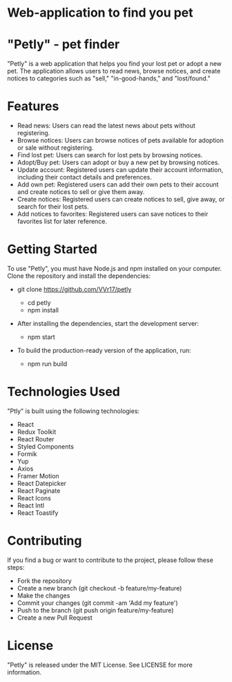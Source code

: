 # Web-application to find you pet

# "Petly" - pet finder
"Petly" is a web application that helps you find your lost pet or adopt a new pet. 
The application allows users to read news, browse notices, and create notices to categories such as "sell," "in-good-hands," and "lost/found."

# Features
  * Read news: Users can read the latest news about pets without registering.
  * Browse notices: Users can browse notices of pets available for adoption or sale without registering.
  * Find lost pet: Users can search for lost pets by browsing notices.
  * Adopt/Buy pet: Users can adopt or buy a new pet by browsing notices.
  * Update account: Registered users can update their account information, including their contact details and preferences.
  * Add own pet: Registered users can add their own pets to their account and create notices to sell or give them away.
  * Create notices: Registered users can create notices to sell, give away, or search for their lost pets.
  * Add notices to favorites: Registered users can save notices to their favorites list for later reference.

# Getting Started
To use "Petly", you must have Node.js and npm installed on your computer. 
Clone the repository and install the dependencies:

  * git clone https://github.com/VVr17/petly
      * cd petly
      * npm install

  * After installing the dependencies, start the development server:
      * npm start

  * To build the production-ready version of the application, run:
      * npm run build
      
# Technologies Used
"Ptly" is built using the following technologies:

  * React
  * Redux Toolkit
  * React Router
  * Styled Components
  * Formik
  * Yup
  * Axios
  * Framer Motion
  * React Datepicker
  * React Paginate
  * React Icons
  * React Intl
  * React Toastify

# Contributing
If you find a bug or want to contribute to the project, please follow these steps:
    
   * Fork the repository
   * Create a new branch (git checkout -b feature/my-feature)
   * Make the changes
   * Commit your changes (git commit -am 'Add my feature')
   * Push to the branch (git push origin feature/my-feature)
   * Create a new Pull Request

# License
"Petly" is released under the MIT License. See LICENSE for more information.

